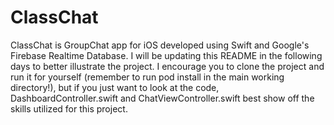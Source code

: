 # ClassChat
ClassChat is GroupChat app for iOS developed using Swift and Google's Firebase Realtime Database. I will be updating this README in the following days to better illustrate the project. I encourage you to clone the project and run it for yourself (remember to run pod install in the main working directory!), but if you just want to look at the code, DashboardController.swift and ChatViewController.swift best show off the skills utilized for this project.
